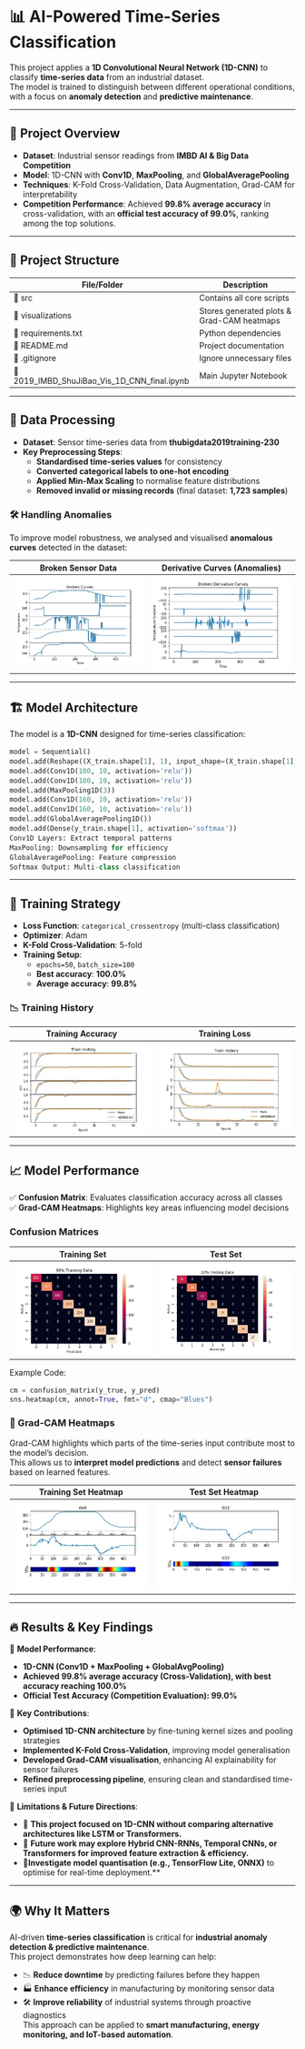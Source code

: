 # 📊 AI-Powered Time-Series Classification  

This project applies a **1D Convolutional Neural Network (1D-CNN)** to classify **time-series data** from an industrial dataset.  
The model is trained to distinguish between different operational conditions, with a focus on **anomaly detection** and **predictive maintenance**.  

---

## 🚀 Project Overview  

- **Dataset**: Industrial sensor readings from **IMBD AI & Big Data Competition**  
- **Model**: 1D-CNN with **Conv1D**, **MaxPooling**, and **GlobalAveragePooling**  
- **Techniques**: K-Fold Cross-Validation, Data Augmentation, Grad-CAM for interpretability  
- **Competition Performance**: Achieved **99.8% average accuracy** in cross-validation, with an **official test accuracy of 99.0%**, ranking among the top solutions. 


---

## 📂 Project Structure  

| File/Folder             | Description                                      |
|-------------------------|--------------------------------------------------|
| 📂 src                 | Contains all core scripts                        |
| 📂 visualizations      | Stores generated plots & Grad-CAM heatmaps       |
| 📄 requirements.txt    | Python dependencies                              |
| 📄 README.md           | Project documentation                           |
| 📄 .gitignore          | Ignore unnecessary files                         |
| 📄 2019_IMBD_ShuJiBao_Vis_1D_CNN_final.ipynb | Main Jupyter Notebook |




---


## 🔬 Data Processing  

- **Dataset**: Sensor time-series data from **thubigdata2019training-230**  
- **Key Preprocessing Steps**:  
  - **Standardised time-series values** for consistency  
  - **Converted categorical labels to one-hot encoding**  
  - **Applied Min-Max Scaling** to normalise feature distributions  
  - **Removed invalid or missing records** (final dataset: **1,723 samples**)  
### 🛠 Handling Anomalies  
To improve model robustness, we analysed and visualised **anomalous curves** detected in the dataset:

| Broken Sensor Data | Derivative Curves (Anomalies) |
|------------------|------------------------------|
| ![Broken Curves](visualizations/broken_curves.jpg) | ![Derivative Curves](visualizations/broken_derivative_curves.jpg) |

---

## 🏗 Model Architecture  

The model is a **1D-CNN** designed for time-series classification:  

```python
model = Sequential()
model.add(Reshape((X_train.shape[1], 1), input_shape=(X_train.shape[1],)))  
model.add(Conv1D(100, 10, activation='relu'))  
model.add(Conv1D(100, 10, activation='relu'))  
model.add(MaxPooling1D(3))  
model.add(Conv1D(160, 10, activation='relu'))  
model.add(Conv1D(160, 10, activation='relu'))  
model.add(GlobalAveragePooling1D())  
model.add(Dense(y_train.shape[1], activation='softmax'))
Conv1D Layers: Extract temporal patterns
MaxPooling: Downsampling for efficiency
GlobalAveragePooling: Feature compression
Softmax Output: Multi-class classification
```

---

## 🎯 Training Strategy  

- **Loss Function**: `categorical_crossentropy` (multi-class classification)  
- **Optimizer**: Adam  
- **K-Fold Cross-Validation**: 5-fold  
- **Training Setup**:  
  - `epochs=50`, `batch_size=100`  
  - **Best accuracy**: **100.0%**  
  - **Average accuracy**: **99.8%**  

### 📉 Training History
| Training Accuracy | Training Loss |
|------------------|--------------|
| ![Training Accuracy](visualizations/cv_training_history_acc.jpg) | ![Training Loss](visualizations/cv_training_history_loss.jpg) |


---
## 📈 Model Performance  

✅ **Confusion Matrix**: Evaluates classification accuracy across all classes  
✅ **Grad-CAM Heatmaps**: Highlights key areas influencing model decisions  


### Confusion Matrices  
| Training Set | Test Set |
|-------------|---------|
| ![Train Confusion Matrix](visualizations/train_confusion_matrix.jpg) | ![Test Confusion Matrix](visualizations/test_confusion_matrix.jpg) |

Example Code:  
```python
cm = confusion_matrix(y_true, y_pred)
sns.heatmap(cm, annot=True, fmt="d", cmap="Blues")
```
### 🔹 Grad-CAM Heatmaps  
Grad-CAM highlights which parts of the time-series input contribute most to the model’s decision.  
This allows us to **interpret model predictions** and detect **sensor failures** based on learned features.

| **Training Set Heatmap** | **Test Set Heatmap** |
|-------------------|-------------------|
| ![Train Grad-CAM](visualizations/VisualizationHeatMap_TrainTest1/test_120.jpg) | ![Test Grad-CAM](visualizations/VisualizationHeatMap_TrueTest1/test_057.jpg) |




---
## 🔥 Results & Key Findings  

📌 **Model Performance**:  
- **1D-CNN (Conv1D + MaxPooling + GlobalAvgPooling)**  
- **Achieved 99.8% average accuracy (Cross-Validation), with best accuracy reaching 100.0%**  
- **Official Test Accuracy (Competition Evaluation): 99.0%**  

📌 **Key Contributions**:
- **Optimised 1D-CNN architecture** by fine-tuning kernel sizes and pooling strategies
- **Implemented K-Fold Cross-Validation**, improving model generalisation
- **Developed Grad-CAM visualisation**, enhancing AI explainability for sensor failures
- **Refined preprocessing pipeline**, ensuring clean and standardised time-series input
  

📌 **Limitations & Future Directions**:  
- 🔹 **This project focused on 1D-CNN without comparing alternative architectures like LSTM or Transformers.**  
- 🔹 **Future work may explore Hybrid CNN-RNNs, Temporal CNNs, or Transformers for improved feature extraction & efficiency.**  
- 🔹**Investigate model quantisation (e.g., TensorFlow Lite, ONNX)** to optimise for real-time deployment.**  



---
## 🌍 Why It Matters  

AI-driven **time-series classification** is critical for **industrial anomaly detection & predictive maintenance**.  
This project demonstrates how deep learning can help:  
- 📉 **Reduce downtime** by predicting failures before they happen  
- 🏭 **Enhance efficiency** in manufacturing by monitoring sensor data  
- 🛠 **Improve reliability** of industrial systems through proactive diagnostics  
This approach can be applied to **smart manufacturing, energy monitoring, and IoT-based automation**.


